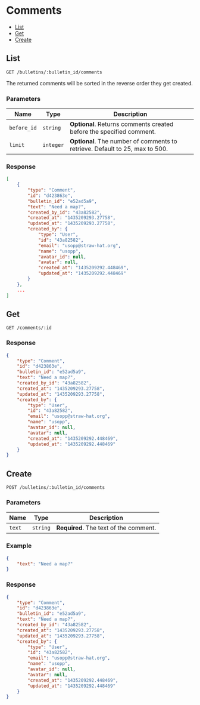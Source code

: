 # Comments

* [List](#list)
* [Get](#get)
* [Create](#create)


## List

```
GET /bulletins/:bulletin_id/comments
```

The returned comments will be sorted in the reverse order they get created.

### Parameters

| Name        | Type      | Description |
| ----------- | --------- | ----------- |
| `before_id` | `string`  | **Optional**. Returns comments created before the specified comment. |
| `limit`     | `integer` | **Optional**. The number of comments to retrieve. Default to 25, max to 500. |

### Response

```json
[
    {
        "type": "Comment",
        "id": "d423863e",
        "bulletin_id": "e52ad5a9",
        "text": "Need a map?",
        "created_by_id": "43a82582",
        "created_at": "1435209293.27758",
        "updated_at": "1435209293.27758",
        "created_by": {
            "type": "User",
            "id": "43a82582",
            "email": "usopp@straw-hat.org",
            "name": "usopp",
            "avatar_id": null,
            "avatar": null,
            "created_at": "1435209292.448469",
            "updated_at": "1435209292.448469"
        }
    },
    ...
]
```


## Get

```
GET /comments/:id
```

### Response

```json
{
    "type": "Comment",
    "id": "d423863e",
    "bulletin_id": "e52ad5a9",
    "text": "Need a map?",
    "created_by_id": "43a82582",
    "created_at": "1435209293.27758",
    "updated_at": "1435209293.27758",
    "created_by": {
        "type": "User",
        "id": "43a82582",
        "email": "usopp@straw-hat.org",
        "name": "usopp",
        "avatar_id": null,
        "avatar": null,
        "created_at": "1435209292.448469",
        "updated_at": "1435209292.448469"
    }
}
```


## Create

```
POST /bulletins/:bulletin_id/comments
```

### Parameters

| Name   | Type     | Description                            |
| ------ | -------- | -------------------------------------- |
| `text` | `string` | **Required**. The text of the comment. |

### Example

```json
{
    "text": "Need a map?"
}
```

### Response

```json
{
    "type": "Comment",
    "id": "d423863e",
    "bulletin_id": "e52ad5a9",
    "text": "Need a map?",
    "created_by_id": "43a82582",
    "created_at": "1435209293.27758",
    "updated_at": "1435209293.27758",
    "created_by": {
        "type": "User",
        "id": "43a82582",
        "email": "usopp@straw-hat.org",
        "name": "usopp",
        "avatar_id": null,
        "avatar": null,
        "created_at": "1435209292.448469",
        "updated_at": "1435209292.448469"
    }
}
```

